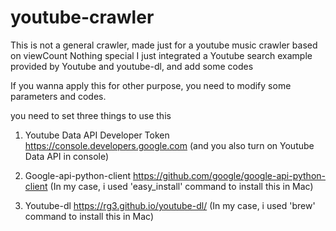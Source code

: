 # youtube-crawler

This is not a general crawler, made just for a youtube music crawler based on viewCount
Nothing special
I just integrated a Youtube search example provided by Youtube and youtube-dl, and add some codes

If you wanna apply this for other purpose, you need to modify some parameters and codes.

you need to set three things to use this
1. Youtube Data API Developer Token
    https://console.developers.google.com 
    (and you also turn on Youtube Data API in console)

2. Google-api-python-client
    https://github.com/google/google-api-python-client
    (In my case, i used 'easy_install' command to install this in Mac)

3. Youtube-dl
    https://rg3.github.io/youtube-dl/
    (In my case, i used 'brew' command to install this in Mac)

